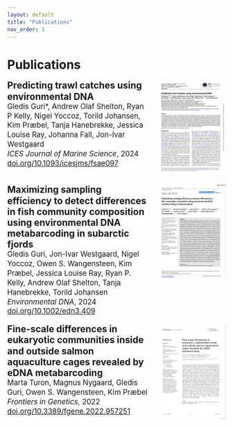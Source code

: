 ```yaml
---
layout: default
title: "Publications"
nav_order: 3
---
```


# Publications

<div style="display: flex; justify-content: space-between; align-items: flex-start;">

<div style="flex: 1;">
<b style="font-size: 1.5em; line-height: 1.2;">Predicting trawl catches using environmental DNA</b><br>
   <span style="font-size: 1.2em; line-height: 1.3;">Gledis Guri*, Andrew Olaf Shelton, Ryan P Kelly, Nigel Yoccoz, Torild Johansen, Kim Præbel, Tanja Hanebrekke, Jessica Louise Ray, Johanna Fall, Jon-Ivar Westgaard<br>
   <i>ICES Journal of Marine Science</i>, 2024<br>
   <a href="https://academic.oup.com/icesjms/article/81/8/1536/7728836" target="_blank">doi.org/10.1093/icesjms/fsae097</a></span>
</div>

<a href="assets/pdf/ICES - 2024 - Guri - Predicting trawl catches using environmental DNA.pdf" target="_blank" style="flex-shrink: 0;">
   <img src="assets/images/Predicting_thumbnail.jpg" alt="ICES PDF" style="width: 160px; height: 220px; margin-left: 20px;">
</a>

</div>

<br>

<div style="display: flex; justify-content: space-between; align-items: flex-start;">

<div style="flex: 1;">
<b style="font-size: 1.5em; line-height: 1.2;">Maximizing sampling efficiency to detect differences in fish community composition using environmental DNA metabarcoding in subarctic fjords</b><br>
   <span style="font-size: 1.2em; line-height: 1.3;">Gledis Guri, Jon-Ivar Westgaard, Nigel Yoccoz, Owen S. Wangensteen, Kim Præbel, Jessica Louise Ray, Ryan P. Kelly, Andrew Olaf Shelton, Tanja Hanebrekke, Torild Johansen<br>
   <i>Environmental DNA</i>, 2024<br>
   <a href="https://onlinelibrary.wiley.com/doi/full/10.1002/edn3.409" target="_blank">doi.org/10.1002/edn3.409</a></span>
</div>

<a href="assets/pdf/Environmental DNA - 2023 - Guri - Maximizing sampling efficiency to detect differences in fish community composition using.pdf" target="_blank" style="flex-shrink: 0;">
   <img src="assets/images/Maximizing_thumbnail.jpg" alt="Environmental DNA PDF" style="width: 160px; height: 220px; margin-left: 20px;">
</a>

</div>

<br>

<div style="display: flex; justify-content: space-between; align-items: flex-start;">

<div style="flex: 1;">
<b style="font-size: 1.5em; line-height: 1.2;">Fine-scale differences in eukaryotic communities inside and outside salmon aquaculture cages revealed by eDNA metabarcoding</b><br>
   <span style="font-size: 1.2em; line-height: 1.3;">Marta Turon, Magnus Nygaard, Gledis Guri, Owen S. Wangensteen, Kim Præbel<br>
   <i>Frontiers in Genetics</i>, 2022<br>
   <a href="https://www.frontiersin.org/journals/genetics/articles/10.3389/fgene.2022.957251/full" target="_blank">doi.org/10.3389/fgene.2022.957251</a></span>
</div>
<a href="Frontieers in genetic - 2022 - Turon - Fine-scale differences in eukaryotic communities inside and outside salmon aquaculture cages revealed by eDNA metabarcoding.pdf" target="_blank" style="flex-shrink: 0;">
   <img src="assets/images/Fine-scale_thumbnail.jpg" alt="Frontieers PDF" style="width: 160px; height: 220px; margin-left: 20px;">
</a>

</div>